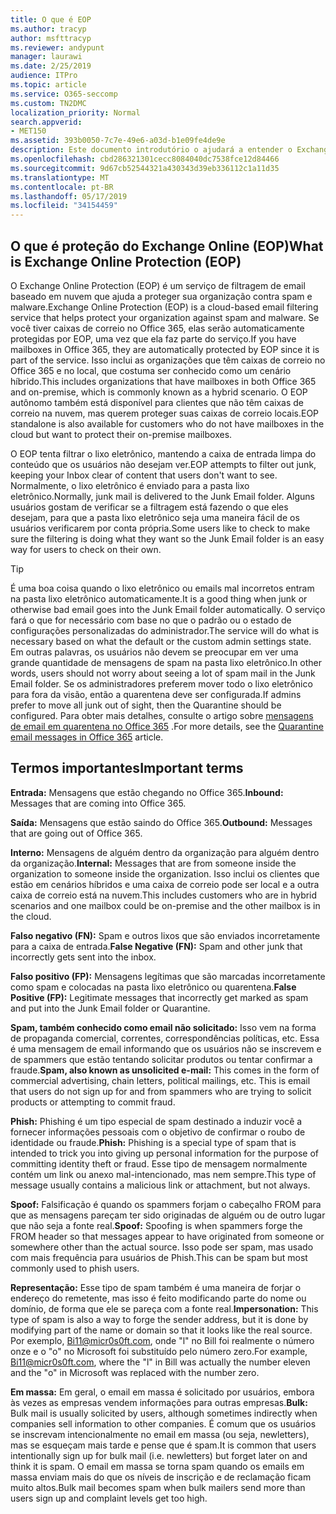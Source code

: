 ```yaml
---
title: O que é EOP
ms.author: tracyp
author: msfttracyp
ms.reviewer: andypunt
manager: laurawi
ms.date: 2/25/2019
audience: ITPro
ms.topic: article
ms.service: O365-seccomp
ms.custom: TN2DMC
localization_priority: Normal
search.appverid:
- MET150
ms.assetid: 393b0050-7c7e-49e6-a03d-b1e09fe4de9e
description: Este documento introdutório o ajudará a entender o Exchange Online Protection (EOP) e uma terminologia importante. Isso se aplica aos clientes do Office 365 que estão protegendo caixas de correio hospedadas em nuvem do Exchange Online e clientes autônomos do EOP que estão protegendo caixas de correio locais, como o Exchange Server 2016.
ms.openlocfilehash: cbd286321301cecc8084040dc7538fce12d84466
ms.sourcegitcommit: 9d67cb52544321a430343d39eb336112c1a11d35
ms.translationtype: MT
ms.contentlocale: pt-BR
ms.lasthandoff: 05/17/2019
ms.locfileid: "34154459"
---
```

## <a name="what-is-exchange-online-protection-eop"></a><span data-ttu-id="d37c9-104">O que é proteção do Exchange Online (EOP)</span><span class="sxs-lookup"><span data-stu-id="d37c9-104">What is Exchange Online Protection (EOP)</span></span>

<span data-ttu-id="d37c9-105">O Exchange Online Protection (EOP) é um serviço de filtragem de email baseado em nuvem que ajuda a proteger sua organização contra spam e malware.</span><span class="sxs-lookup"><span data-stu-id="d37c9-105">Exchange Online Protection (EOP) is a cloud-based email filtering service that helps protect your organization against spam and malware.</span></span> <span data-ttu-id="d37c9-106">Se você tiver caixas de correio no Office 365, elas serão automaticamente protegidas por EOP, uma vez que ela faz parte do serviço.</span><span class="sxs-lookup"><span data-stu-id="d37c9-106">If you have mailboxes in Office 365, they are automatically protected by EOP since it is part of the service.</span></span> <span data-ttu-id="d37c9-107">Isso inclui as organizações que têm caixas de correio no Office 365 e no local, que costuma ser conhecido como um cenário híbrido.</span><span class="sxs-lookup"><span data-stu-id="d37c9-107">This includes organizations that have mailboxes in both Office 365 and on-premise, which is commonly known as a hybrid scenario.</span></span> <span data-ttu-id="d37c9-108">O EOP autônomo também está disponível para clientes que não têm caixas de correio na nuvem, mas querem proteger suas caixas de correio locais.</span><span class="sxs-lookup"><span data-stu-id="d37c9-108">EOP standalone is also available for customers who do not have mailboxes in the cloud but want to protect their on-premise mailboxes.</span></span> 

<span data-ttu-id="d37c9-109">O EOP tenta filtrar o lixo eletrônico, mantendo a caixa de entrada limpa do conteúdo que os usuários não desejam ver.</span><span class="sxs-lookup"><span data-stu-id="d37c9-109">EOP attempts to filter out junk, keeping your Inbox clear of content that users don't want to see.</span></span> <span data-ttu-id="d37c9-110">Normalmente, o lixo eletrônico é enviado para a pasta lixo eletrônico.</span><span class="sxs-lookup"><span data-stu-id="d37c9-110">Normally, junk mail is delivered to the Junk Email folder.</span></span> <span data-ttu-id="d37c9-111">Alguns usuários gostam de verificar se a filtragem está fazendo o que eles desejam, para que a pasta lixo eletrônico seja uma maneira fácil de os usuários verificarem por conta própria.</span><span class="sxs-lookup"><span data-stu-id="d37c9-111">Some users like to check to make sure the filtering is doing what they want so the Junk Email folder is an easy way for users to check on their own.</span></span>  

> [!TIP]
> <span data-ttu-id="d37c9-112">É uma boa coisa quando o lixo eletrônico ou emails mal incorretos entram na pasta lixo eletrônico automaticamente.</span><span class="sxs-lookup"><span data-stu-id="d37c9-112">It is a good thing when junk or otherwise bad email goes into the Junk Email folder automatically.</span></span> <span data-ttu-id="d37c9-113">O serviço fará o que for necessário com base no que o padrão ou o estado de configurações personalizadas do administrador.</span><span class="sxs-lookup"><span data-stu-id="d37c9-113">The service will do what is necessary based on what the default or the custom admin settings state.</span></span> <span data-ttu-id="d37c9-114">Em outras palavras, os usuários não devem se preocupar em ver uma grande quantidade de mensagens de spam na pasta lixo eletrônico.</span><span class="sxs-lookup"><span data-stu-id="d37c9-114">In other words, users should not worry about seeing a lot of spam mail in the Junk Email folder.</span></span> <span data-ttu-id="d37c9-115">Se os administradores preferem mover todo o lixo eletrônico para fora da visão, então a quarentena deve ser configurada.</span><span class="sxs-lookup"><span data-stu-id="d37c9-115">If admins prefer to move all junk out of sight, then the Quarantine should be configured.</span></span> <span data-ttu-id="d37c9-116">Para obter mais detalhes, consulte o artigo sobre [mensagens de email em quarentena no Office 365](../quarantine-email-messages.md) .</span><span class="sxs-lookup"><span data-stu-id="d37c9-116">For more details, see the [Quarantine email messages in Office 365](../quarantine-email-messages.md) article.</span></span>

## <a name="important-terms"></a><span data-ttu-id="d37c9-117">Termos importantes</span><span class="sxs-lookup"><span data-stu-id="d37c9-117">Important terms</span></span>

<span data-ttu-id="d37c9-118">**Entrada:** Mensagens que estão chegando no Office 365.</span><span class="sxs-lookup"><span data-stu-id="d37c9-118">**Inbound:** Messages that are coming into Office 365.</span></span>

<span data-ttu-id="d37c9-119">**Saída:** Mensagens que estão saindo do Office 365.</span><span class="sxs-lookup"><span data-stu-id="d37c9-119">**Outbound:** Messages that are going out of Office 365.</span></span>

<span data-ttu-id="d37c9-120">**Interno:** Mensagens de alguém dentro da organização para alguém dentro da organização.</span><span class="sxs-lookup"><span data-stu-id="d37c9-120">**Internal:** Messages that are from someone inside the organization to someone inside the organization.</span></span> <span data-ttu-id="d37c9-121">Isso inclui os clientes que estão em cenários híbridos e uma caixa de correio pode ser local e a outra caixa de correio está na nuvem.</span><span class="sxs-lookup"><span data-stu-id="d37c9-121">This includes customers who are in hybrid scenarios and one mailbox could be on-premise and the other mailbox is in the cloud.</span></span>

<span data-ttu-id="d37c9-122">**Falso negativo (FN):** Spam e outros lixos que são enviados incorretamente para a caixa de entrada.</span><span class="sxs-lookup"><span data-stu-id="d37c9-122">**False Negative (FN):** Spam and other junk that incorrectly gets sent into the inbox.</span></span>

<span data-ttu-id="d37c9-123">**Falso positivo (FP):** Mensagens legítimas que são marcadas incorretamente como spam e colocadas na pasta lixo eletrônico ou quarentena.</span><span class="sxs-lookup"><span data-stu-id="d37c9-123">**False Positive (FP):** Legitimate messages that incorrectly get marked as spam and put into the Junk Email folder or Quarantine.</span></span>

<span data-ttu-id="d37c9-124">**Spam, também conhecido como email não solicitado:** Isso vem na forma de propaganda comercial, correntes, correspondências políticas, etc. Essa é uma mensagem de email informando que os usuários não se inscrevem e de spammers que estão tentando solicitar produtos ou tentar confirmar a fraude.</span><span class="sxs-lookup"><span data-stu-id="d37c9-124">**Spam, also known as unsolicited e-mail:** This comes in the form of commercial advertising, chain letters, political mailings, etc. This is email that users do not sign up for and from spammers who are trying to solicit products or attempting to commit fraud.</span></span>

<span data-ttu-id="d37c9-125">**Phish:** Phishing é um tipo especial de spam destinado a induzir você a fornecer informações pessoais com o objetivo de confirmar o roubo de identidade ou fraude.</span><span class="sxs-lookup"><span data-stu-id="d37c9-125">**Phish:** Phishing is a special type of spam that is intended to trick you into giving up personal information for the purpose of committing identity theft or fraud.</span></span> <span data-ttu-id="d37c9-126">Esse tipo de mensagem normalmente contém um link ou anexo mal-intencionado, mas nem sempre.</span><span class="sxs-lookup"><span data-stu-id="d37c9-126">This type of message usually contains a malicious link or attachment, but not always.</span></span>

<span data-ttu-id="d37c9-127">**Spoof:** Falsificação é quando os spammers forjam o cabeçalho FROM para que as mensagens pareçam ter sido originadas de alguém ou de outro lugar que não seja a fonte real.</span><span class="sxs-lookup"><span data-stu-id="d37c9-127">**Spoof:** Spoofing is when spammers forge the FROM header so that messages appear to have originated from someone or somewhere other than the actual source.</span></span> <span data-ttu-id="d37c9-128">Isso pode ser spam, mas usado com mais frequência para usuários de Phish.</span><span class="sxs-lookup"><span data-stu-id="d37c9-128">This can be spam but most commonly used to phish users.</span></span>

<span data-ttu-id="d37c9-129">**Representação:** Esse tipo de spam também é uma maneira de forjar o endereço do remetente, mas isso é feito modificando parte do nome ou domínio, de forma que ele se pareça com a fonte real.</span><span class="sxs-lookup"><span data-stu-id="d37c9-129">**Impersonation:** This type of spam is also a way to forge the sender address, but it is done by modifying part of the name or domain so that it looks like the real source.</span></span> <span data-ttu-id="d37c9-130">Por exemplo, Bi11@micr0s0ft.com, onde "l" no Bill foi realmente o número onze e o "o" no Microsoft foi substituído pelo número zero.</span><span class="sxs-lookup"><span data-stu-id="d37c9-130">For example, Bi11@micr0s0ft.com, where the "l" in Bill was actually the number eleven and the "o" in Microsoft was replaced with the number zero.</span></span>

<span data-ttu-id="d37c9-131">**Em massa:** Em geral, o email em massa é solicitado por usuários, embora às vezes as empresas vendem informações para outras empresas.</span><span class="sxs-lookup"><span data-stu-id="d37c9-131">**Bulk:** Bulk mail is usually solicited by users, although sometimes indirectly when companies sell information to other companies.</span></span> <span data-ttu-id="d37c9-132">É comum que os usuários se inscrevam intencionalmente no email em massa (ou seja, newletters), mas se esqueçam mais tarde e pense que é spam.</span><span class="sxs-lookup"><span data-stu-id="d37c9-132">It is common that users intentionally sign up for bulk mail (i.e. newletters) but forget later on and think it is spam.</span></span> <span data-ttu-id="d37c9-133">O email em massa se torna spam quando os emails em massa enviam mais do que os níveis de inscrição e de reclamação ficam muito altos.</span><span class="sxs-lookup"><span data-stu-id="d37c9-133">Bulk mail becomes spam when bulk mailers send more than users sign up and complaint levels get too high.</span></span>
